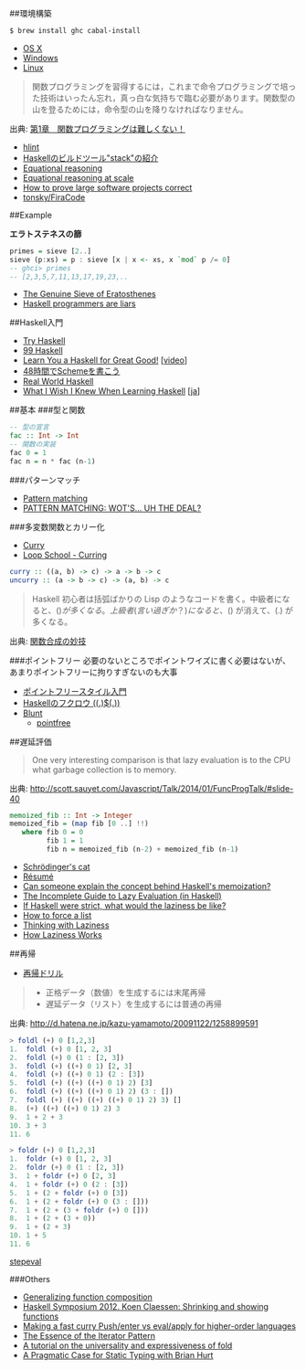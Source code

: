 ##環境構築

```bash
$ brew install ghc cabal-install
```

* [OS X](http://ghcformacosx.github.io/)
* [Windows](https://github.com/fpco/minghc)
* [Linux](https://www.haskell.org/downloads/linux)

> 関数プログラミングを習得するには，これまで命令プログラミングで培った技術はいったん忘れ，真っ白な気持ちで臨む必要があります。関数型の山を登るためには，命令型の山を降りなければなりません。

出典: [第1章　関数プログラミングは難しくない！](http://gihyo.jp/dev/feature/01/functional-prog/0001)

* [hlint](https://hackage.haskell.org/package/hlint)
* [Haskellのビルドツール"stack"の紹介](http://qiita.com/tanakh/items/6866d0f570d0547df026)
* [Equational reasoning](http://www.haskellforall.com/2013/12/equational-reasoning.html)
* [Equational reasoning at scale](http://www.haskellforall.com/2014/07/equational-reasoning-at-scale.html)
* [How to prove large software projects correct](http://www.techcast.com/events/bigtechday8/maffei-1450/?q=maffei-1450)
* [tonsky/FiraCode](https://github.com/tonsky/FiraCode)

##Example

**エラトステネスの篩**

```haskell
primes = sieve [2..]
sieve (p:xs) = p : sieve [x | x <- xs, x `mod` p /= 0]
-- ghci> primes
-- [2,3,5,7,11,13,17,19,23,..
```

* [The Genuine Sieve of Eratosthenes](http://www.cs.hmc.edu/~oneill/papers/Sieve-JFP.pdf)
* [Haskell programmers are liars](http://www.garrisonjensen.com/2015/05/13/haskell-programs-are-lies.html)

##Haskell入門
* [Try Haskell](https://tryhaskell.org/)
* [99 Haskell](http://www.99haskell.org/)
* [Learn You a Haskell for Great Good!](http://learnyouahaskell.com/chapters) [[video](https://www.youtube.com/watch?v=NBKnY7Z_w3I&index=1&list=PLPqPwGvHPSZB-urE6QFjKYt6AGXcZqJUh)]
* [48時間でSchemeを書こう](https://ja.wikibooks.org/wiki/48%E6%99%82%E9%96%93%E3%81%A7Scheme%E3%82%92%E6%9B%B8%E3%81%93%E3%81%86)
* [Real World Haskell](http://book.realworldhaskell.org/read/)
* [What I Wish I Knew When Learning Haskell](http://www.stephendiehl.com/what/) [[ja](https://github.com/Kinokkory/wiwinwlh-jp/wiki)]

##基本
###型と関数
```haskell
-- 型の宣言
fac :: Int -> Int
-- 関数の実装
fac 0 = 1
fac n = n * fac (n-1)
```

###パターンマッチ
* [Pattern matching](http://mbps.hatenablog.com/entry/2014/10/04/010000)
* [PATTERN MATCHING: WOT'S... UH THE DEAL?](http://www.stackbuilders.com/news/pattern-matching-wot-s-uh-the-deal)

###多変数関数とカリー化
* [Curry](https://ro-che.info/ccc/10)
* [Loop School - Curring](http://school.looprecur.com/?video=122330958)

```haskell
curry :: ((a, b) -> c) -> a -> b -> c
uncurry :: (a -> b -> c) -> (a, b) -> c
```

> Haskell 初心者は括弧ばかりの Lisp のようなコードを書く。中級者になると、($) が多くなる。上級者(言い過ぎか？)になると、($) が消えて、(.) が多くなる。

出典: [関数合成の妙技](http://d.hatena.ne.jp/kazu-yamamoto/20100702/1278036842)

###ポイントフリー
必要のないところでポイントワイズに書く必要はないが、あまりポイントフリーに拘りすぎないのも大事

* [ポイントフリースタイル入門](http://d.hatena.ne.jp/melpon/20111031/1320024473)
* [Haskellのフクロウ ((.)$(.))](http://uid0130.blogspot.jp/2014/11/haskell_17.html)
* [Blunt](https://blunt.herokuapp.com/)
  * [pointfree](https://hackage.haskell.org/package/pointfree)

##遅延評価

> One very interesting comparison is that lazy evaluation is to the CPU what garbage collection is to memory.

出典: <http://scott.sauyet.com/Javascript/Talk/2014/01/FuncProgTalk/#slide-40>

```haskell
memoized_fib :: Int -> Integer
memoized_fib = (map fib [0 ..] !!)
   where fib 0 = 0
         fib 1 = 1
         fib n = memoized_fib (n-2) + memoized_fib (n-1)
```

* [Schrödinger's cat](https://ro-che.info/ccc/4)
* [Résumé](https://ro-che.info/ccc/11)
* [Can someone explain the concept behind Haskell's memoization?](http://programmers.stackexchange.com/questions/220746/can-someone-explain-the-concept-behind-haskells-memoization)
* [The Incomplete Guide to Lazy Evaluation (in Haskell)](https://hackhands.com/guide-lazy-evaluation-haskell/)
* [If Haskell were strict, what would the laziness be like?](http://nikita-volkov.github.io/if-haskell-were-strict/)
* [How to force a list](https://ro-che.info/articles/2015-05-28-force-list)
* [Thinking with Laziness](http://begriffs.com/posts/2015-06-17-thinking-with-laziness.html)
* [How Laziness Works](http://two-wrongs.com/how-laziness-works)

##再帰
* [再帰ドリル](https://github.com/kazu-yamamoto/recursion-drill)

> * 正格データ（数値）を生成するには末尾再帰
> * 遅延データ（リスト）を生成するには普通の再帰

出典: <http://d.hatena.ne.jp/kazu-yamamoto/20091122/1258899591>

```haskell
> foldl (+) 0 [1,2,3]
1.  foldl (+) 0 [1, 2, 3]
2.  foldl (+) 0 (1 : [2, 3])
3.  foldl (+) ((+) 0 1) [2, 3]
4.  foldl (+) ((+) 0 1) (2 : [3])
5.  foldl (+) ((+) ((+) 0 1) 2) [3]
6.  foldl (+) ((+) ((+) 0 1) 2) (3 : [])
7.  foldl (+) ((+) ((+) ((+) 0 1) 2) 3) []
8.  (+) ((+) ((+) 0 1) 2) 3
9.  1 + 2 + 3
10. 3 + 3
11. 6

> foldr (+) 0 [1,2,3]
1.  foldr (+) 0 [1, 2, 3]
2.  foldr (+) 0 (1 : [2, 3])
3.  1 + foldr (+) 0 [2, 3]
4.  1 + foldr (+) 0 (2 : [3])
5.  1 + (2 + foldr (+) 0 [3])
6.  1 + (2 + foldr (+) 0 (3 : []))
7.  1 + (2 + (3 + foldr (+) 0 []))
8.  1 + (2 + (3 + 0))
9.  1 + (2 + 3)
10. 1 + 5
11. 6
```

[stepeval](http://bm380.user.srcf.net/cgi-bin/stepeval.cgi)

###Others
* [Generalizing function composition](http://jaspervdj.be/posts/2014-10-17-generalizing-function-composition.html)
* [Haskell Symposium 2012. Koen Claessen: Shrinking and showing functions](https://www.youtube.com/watch?v=CH8UQJiv9Q4)
* [Making a fast curry Push/enter vs eval/apply for higher-order languages](http://citeseerx.ist.psu.edu/viewdoc/download?doi=10.1.1.134.9317&rep=rep1&type=pdf)
* [The Essence of the Iterator Pattern](https://www.cs.ox.ac.uk/jeremy.gibbons/publications/iterator.pdf)
* [A tutorial on the universality and expressiveness of fold](http://www.cs.nott.ac.uk/~gmh/fold.pdf)
* [A Pragmatic Case for Static Typing with Brian Hurt](https://vimeo.com/72870631)
